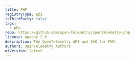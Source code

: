 ```yaml
---
title: PHP
registryType: api
isThirdParty: false
tags:
  - php
repo: https://github.com/open-telemetry/opentelemetry-php
license: Apache 2.0
description: The OpenTelemetry API and SDK for PHP.
authors: OpenTelemetry Authors
otVersion: latest
---
```

